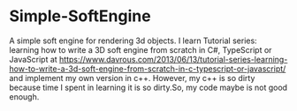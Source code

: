 # Simple-SoftEngine
  A simple soft engine for rendering 3d objects.
  I learn Tutorial series: learning how to write a 3D soft engine from scratch in C#, TypeScript or JavaScript 
at https://www.davrous.com/2013/06/13/tutorial-series-learning-how-to-write-a-3d-soft-engine-from-scratch-in-c-typescript-or-javascript/
and implement my own version in c++.
  However, my c++ is so dirty because time I spent in learning it is so dirty.So, my code maybe is not good enough.
  
